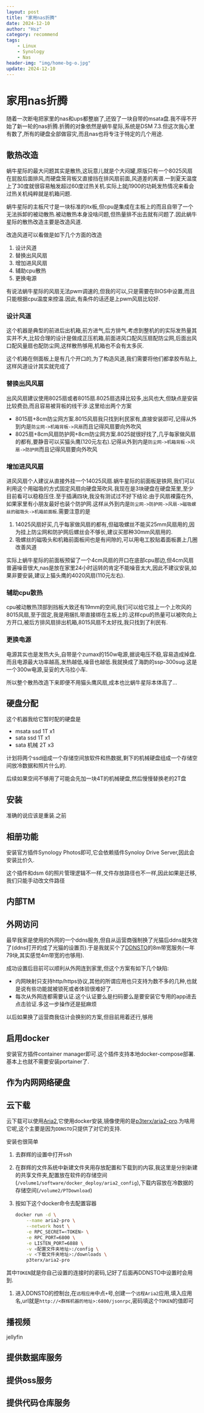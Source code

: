 ```yaml
---
layout: post
title: "家用nas折腾"
date: 2024-12-10
author: "Hsz"
category: recommend
tags:
    - Linux
    - Synology
    - Nas
header-img: "img/home-bg-o.jpg"
update: 2024-12-10
---
```

# 家用nas折腾

随着一次断电把家里的nas和ups都整崩了,还毁了一块自带的msata盘.我不得不开始了新一轮的nas折腾.折腾的对象依然是蜗牛星际,系统是DSM 7.3.但这次我心里有数了,所有的硬盘全部做容灾,而且nas也将专注于特定的几个用途.

## 散热改造

蜗牛星际的最大问题其实是散热,这玩意儿就是个大闷罐,原版只有一个8025风扇在屁股后面排风,而硬盘笼背板又直接挡在排风扇前面,风道差的离谱.一到夏天温度上了30度就很容易触发超过60度过热关机.实际上就j1900的功耗发热情况来看会过热关机纯粹就是机箱问题.

蜗牛星际的主板尺寸是一块标准的itx板,但cpu是集成在主板上的而且自带了一个无法拆卸的被动散热.被动散热本身没啥问题,但热量排不出去就有问题了.因此蜗牛星际的散热改造主要是改造风道.

改造风道可以看做是如下几个方面的改造

1. 设计风道
2. 替换出风风扇
3. 增加进风风扇
4. 辅助cpu散热
5. 更换电源

有说法蜗牛星际的风扇无法pwm调速的,但我的可以,只是需要在BIOS中设置,而且只能根据cpu温度来控温.因此,有条件的话还是上pwm风扇比较好.

### 设计风道

这个机器是典型的前进后出机箱,前方进气,后方排气.考虑到整机的的实际发热量其实并不大,比较合理的设计是做成正压机箱,前面进风口配风压扇配防尘网,后面出风口配风量扇也配防尘网,这样散热够用,机箱也不会有太多灰.

这个机箱在侧面板上是有几个开口的,为了构造风道,我们需要将他们都拿胶布贴上,这样风道设计其实就完成了

### 替换出风风扇

出风风扇建议使用8025扇或者8015扇.8025扇选择比较多,出风也大,但缺点是安装比较费劲,而且容易被背板的线干涉.这里给出两个方案

+ 8015扇+8cm防尘网方案.8015风扇我只找到利民家有,直接安装即可,记得从外到内是`防尘网->机箱背板->风扇`而且记得风扇要向外吹风
+ 8025扇+8cm风扇防护网+8cm防尘网方案.8025就很好找了,几乎每家做风扇的都有,要静音可以买猫头鹰(120元左右).记得从外到内是`防尘网->机箱背板->风扇->防护网`而且记得风扇要向外吹风

### 增加进风风扇

进风风扇个人建议从直接外挂一个14025风扇.蜗牛星际的前面板是铁网,我们可以利用这个用磁吸的方式固定风扇向硬盘笼吹风.我现在是3块硬盘在硬盘笼里,至少目前看可以稳稳压住.至于插满四块,我没有测试过不好下结论.由于风扇裸露在外,如果家里有小朋友最好也装个防护网.这样从外到内是`防尘网->防护网->风扇->磁吸螺丝的磁吸头->机箱前面板`.需要注意的是

1. 14025风扇好买,几乎每家做风扇的都有,但磁吸螺丝不能买25mm风扇用的,因为挂上防尘网和防护网后螺丝会不够长,建议买那种30mm风扇用的.
2. 吸螺丝的磁吸头和机箱前面板间也是有间隙的,可以用电工胶贴着面板裹上几圈改善风道

实际上蜗牛星际的前面板预留了一个4cm风扇的开口在底部cpu那边,但4cm风扇普遍噪音很大,nas是放在家里24小时运转的肯定不能噪音太大,因此不建议安装,如果非要安装,建议上猫头鹰的4020风扇(110元左右).

### 辅助cpu散热

cpu被动散热顶部到挡板大致还有19mm的空间,我们可以给它挂上一个上吹风的8015风扇,至于固定,我是用捆扎带直接绑在主板上的.这样cpu的热量可以被吹向上方开口,被后方排风扇排出机箱,8015风扇不太好找,我只找到了利民有.

### 更换电源

电源其实也是发热大头,自带是个zumax的150w电源,据说电压不稳,容易造成掉盘.而且电源最大功率越高,发热越低,噪音也越低.我就换成了海韵的ssp-300sug.这是一个300w电源,妥妥的大马拉小车.

所以整个散热改造下来即便不用猫头鹰风扇,成本也比蜗牛星际本体高了...

## 硬盘分配

这个机器我给它暂时配的硬盘是

+ msata ssd 1T x1
+ sata ssd 1T x1
+ sata 机械 2T x3

计划将两个ssd组成一个存储空间放软件和热数据,剩下的机械硬盘组成一个存储空间放冷数据和照片什么的.

后续如果空间不够用了可能会先加一块4T的机械硬盘,然后慢慢替换老的2T盘

## 安装

准确的说应该是重装.之前


## 相册功能

安装官方插件Synology Photos即可,它会依赖插件Synoloy Drive Server,因此会安装比价久.

这个插件和dsm 6的照片管理逻辑不一样,文件存放路径也不一样,因此如果是迁移,我们只能手动改文件路径


## 内部TM


## 外网访问

最早我家是使用的外网的一个ddns服务,但自从运营商强制换了光猫后ddns就失效了(ddns打开的成了光猫的设置页).于是我就买个了[DDNSTO](https://web.ddnsto.com/)的8m带宽服务(一年79块,其实感觉4m带宽的也够用).

成功设置后目前可以顺利从外网连到家里,但这个方案有如下几个缺陷:

+ 内网映射只支持http/https协议,其他的所谓应用也只支持为数不多的几种,也就是说有些功能就被锁死或者体验很难好了.
+ 每次从外网连都需要认证.这个认证要么是扫码要么是要安装它专用的app进去点击验证.多这一步操作还是挺麻烦

以后如果换了运营商我估计会换别的方案,但目前用着还行,够用

<!-- [no.ip](https://www.noip.com/) -->

## 启用docker

安装官方插件container manager即可.这个插件支持本地docker-compose部署.基本上也就不需要安装portainer了.

## 作为内网网络硬盘


## 云下载

云下载可以使用[Aria2](https://github.com/aria2/aria2),它使用docker安装,镜像使用的是[p3terx/aria2-pro](https://hub.docker.com/r/p3terx/aria2-pro).为啥用它呢,这个主要是因为`DDNSTO`只提供了对它的支持.

安装也很简单

1. 去群辉的设置中打开ssh
2. 在群辉的文件系统中新建文件夹用存放配置和下载到的内容,我这里是分别新建的共享文件夹,配置放在软件的存储空间(`/volume1/software/docker_deploy/aria2_config`),下载内容放在冷数据的存储空间(`/volume2/PTDownload`)
3. 按如下这个docker命令去配置容器

    ```bash
    docker run -d \
        --name aria2-pro \
        --network host \
        -e RPC_SECRET=<TOKEN> \
        -e RPC_PORT=6800 \
        -e LISTEN_PORT=6888 \
        -v <配置文件夹地址>:/config \
        -v <下载文件夹地址>:/downloads \
        p3terx/aria2-pro
    ```

其中`TOKEN`就是你自己设置的连接时的密码,记好了后面再DDNSTO中设置时会用到.

1. 进入DDNSTO的控制台,在`远程应用`中点`+`号,创建一个`远程Aria2`应用,填入应用名,url就是`http://<群辉机器的地址>:6800/jsonrpc`,密码填这个`TOKEN`的值即可

## 播视频

jellyfin

## 提供数据库服务

## 提供oss服务

## 提供代码仓库服务

